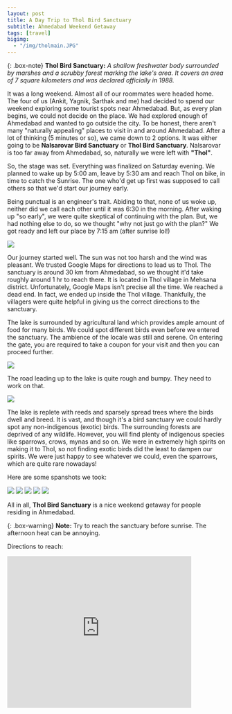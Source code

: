 ```yaml
---
layout: post
title: A Day Trip to Thol Bird Sanctuary
subtitle: Ahmedabad Weekend Getaway 
tags: [travel]
bigimg: 
  - "/img/tholmain.JPG"
---
```


{: .box-note}
**Thol Bird Sanctuary:** *A shallow freshwater body surrounded by marshes and a scrubby forest marking the lake's area. It covers an area of 7 square kilometers and was declared officially in 1988.*

It was a long weekend. Almost all of our roommates were headed home. The four of us (Ankit, Yagnik, Sarthak and me) had decided to spend our weekend exploring some tourist spots near Ahmedabad. But, as every plan begins, we could not decide on the place. We had explored enough of Ahmedabad and wanted to go outside the city. To be honest, there aren't many "naturally appealing" places to visit in and around Ahmedabad. After a lot of thinking (5 minutes or so), we came down to 2 options. It was either going to be **Nalsarovar Bird Sanctuary** or **Thol Bird Sanctuary**. Nalsarovar is too far away from Ahmedabad, so, naturally we were left with **"Thol"**. 

So, the stage was set. Everything was finalized on Saturday evening. We planned to wake up by 5:00 am, leave by 5:30 am and reach Thol on bike, in time to catch the Sunrise. The one who'd get up first was supposed to call others so that we'd start our journey early.

Being punctual is an engineer's trait. Abiding to that, none of us woke up, neither did we call each other until it was 6:30 in the morning. After waking up "so early", we were quite skeptical of continuing with the plan. But, we had nothing else to do, so we thought "why not just go with the plan?" We got ready and left our place by 7:15 am (after sunrise lol!)

<img src="/img/thol2.jpg">

Our journey started well. The sun was not too harsh and the wind was pleasant. We trusted Google Maps for directions to lead us to Thol. The sanctuary is around 30 km from Ahmedabad, so we thought it'd take roughly around 1 hr to reach there. It is located in Thol village in Mehsana district. Unfortunately, Google Maps isn't precise all the time. We reached a dead end. In fact, we ended up inside the Thol village. Thankfully, the villagers were quite helpful in giving us the correct directions to the sanctuary.

The lake is surrounded by agricultural land which provides ample amount of food for many birds. We could spot different birds even before we entered the sanctuary. The ambience of the locale was still and serene. On entering the gate, you are required to take a coupon for your visit and then you can proceed further.

<img src="/img/thol3.JPG">

The road leading up to the lake is quite rough and bumpy. They need to work on that.

<img src="/img/thol4.JPG">

The lake is replete with reeds and sparsely spread trees where the birds dwell and breed. It is vast, and though it's a bird sanctuary we could hardly spot any non-indigenous (exotic) birds. The surrounding forests are deprived of any wildlife. However, you will find plenty of indigenous species like sparrows, crows, mynas and so on. We were in extremely high spirits on making it to Thol, so not finding exotic birds did the least to dampen our spirits. We were just happy to see whatever we could, even the sparrows, which are quite rare nowadays!

Here are some spanshots we took:

<img src="/img/thol7.jpg">

<img src="/img/thol6.jpg">

<img src="/img/thol8.jpg">

<img src="/img/thol9.jpg">

<img src="/img/thol10.jpg">

All in all, **Thol Bird Sanctuary** is a nice weekend getaway for people residing in Ahmedabad.

{: .box-warning}
**Note:** Try to reach the sanctuary before sunrise. The afternoon heat can be annoying. 

Directions to reach:

<iframe frameborder="0" height="350" marginheight="0" marginwidth="0" scrolling="no" src="https://www.google.com/maps?f=q&amp;source=s_q&amp;hl=en&amp;geocode=&amp;q=thol+lake&amp;aq=&amp;sll=37.0625,-95.677068&amp;sspn=44.52365,79.013672&amp;ie=UTF8&amp;hq=&amp;hnear=Thol&amp;t=m&amp;z=14&amp;iwloc=A&amp;ll=23.137287,72.406581&amp;output=embed" width="425"></iframe>
<br>
